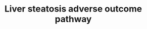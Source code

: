 ---
annotations:
- id: CL:0000182
  parent: native cell
  type: Cell Type Ontology
  value: hepatocyte
- id: DOID:9452
  parent: genetic disease
  type: Disease Ontology
  value: fatty liver disease
authors:
- JJvdHeijden
- AlexanderPico
- Marvin M2
- Jkearns445
- ChesdeWindt
- Eweitz
- Finterly
communities:
- AOP
description: 'This liver steatosis AOP starts from the top with different molecular
  initiating events going down towards liver steatosis. The black nodes are Key Events
  and green nodes are molecular pathways.   Adverse outcome pathway liver steatosis;
  the accumulation of lipids in hepatocytes, caused either by over-nutrition, visceral
  obesity, metabolic syndrome, or environmental toxins. Liver steatosis can be divided
  into three main categories: alcoholic liver disease (ALD), non-alcoholic  liver
  disease (NAFLD), and toxicant-associated liver disease (TAFLD).[https://pubmed.ncbi.nlm.nih.gov/28210688/
  Review on liver steatosis]'
last-edited: 2021-06-23
ndex: 1605d5b7-8b69-11eb-9e72-0ac135e8bacf
organisms:
- Homo sapiens
redirect_from:
- /index.php/Pathway:WP4010
- /instance/WP4010
revision: null
schema-jsonld:
- '@context': https://schema.org/
  '@id': https://wikipathways.github.io/pathways/WP4010.html
  '@type': Dataset
  creator:
    '@type': Organization
    name: WikiPathways
  description: 'This liver steatosis AOP starts from the top with different molecular
    initiating events going down towards liver steatosis. The black nodes are Key
    Events and green nodes are molecular pathways.   Adverse outcome pathway liver
    steatosis; the accumulation of lipids in hepatocytes, caused either by over-nutrition,
    visceral obesity, metabolic syndrome, or environmental toxins. Liver steatosis
    can be divided into three main categories: alcoholic liver disease (ALD), non-alcoholic  liver
    disease (NAFLD), and toxicant-associated liver disease (TAFLD).[https://pubmed.ncbi.nlm.nih.gov/28210688/
    Review on liver steatosis]'
  keywords:
  - AMP-activated Protein Kinase (AMPK) Signaling
  - Angiopoietin Like Protein 8 Regulatory Pathway
  - Aryl Hydrocarbon Receptor Netpath
  - Branched-chain amino acid catabolism
  - Cholesterol metabolism
  - Constitutive Androstane Receptor Pathway
  - Farnesoid X Receptor Pathway
  - Fatty Acid Biosynthesis
  - Fatty acid transporters
  - Foxa2 Pathway
  - 'KE10106: Fatty Acid Lysis'
  - 'KE115: Increase, FA Influx'
  - 'KE116: Activation, FAS'
  - 'KE1214: Altered gene expression specific to CAR activation, Hepatocytes'
  - 'KE140: Decreased, HSD17B10 expression'
  - 'KE167: Activation, LXR'
  - 'KE18: Activation, AhR'
  - 'KE227: Activation, PPARα'
  - 'KE228: demethylation, PPARg promoter'
  - 'KE232: Decreased, PPAR-beta activation'
  - 'KE245: Activation, PXR/SXR'
  - 'KE258: Activation, SCD-1'
  - 'KE264: Activation, SREBP-1c'
  - 'KE291: Accumulation, Triglyceride'
  - 'KE345: Liver steatosis'
  - 'KE466: Up Regulation, LDLR (low density lipoprotein receptor)'
  - 'KE471: Inhibition, FoxA2'
  - 'KE472: Down Regulation, CPT1A'
  - 'KE474: Down Regulation, HMGCS2'
  - 'KE478: Activation, NRF2'
  - 'KE479: Activation, NR1H4'
  - KE54 Up Regulation, CD36
  - 'KE66: Activation, ChREBP'
  - 'KE860: Decreased, Mitochondrial Fatty Acid Beta Oxidation'
  - 'KE89: Synthesis, De Novo FA'
  - Lipid Metabolism Pathway
  - Liver X Receptor Pathway
  - Metabolic pathway of LDL
  - Mitochondrial LC-Fatty Acid Beta-Oxidation
  - NRF2 pathway
  - PPAR Alpha Pathway
  - PPAR Beta/Delta pathway
  - PPAR Gamma Pathway
  - Pregnane X Receptor pathway
  - Sterol Regulatory Element-Binding Proteins (SREBP) signalling
  license: CC0
  name: Liver steatosis adverse outcome pathway
seo: CreativeWork
title: Liver steatosis adverse outcome pathway
wpid: WP4010
---